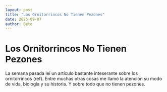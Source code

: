 ```yaml
---
layout: post
title: "Los Ornitorrincos No Tienen Pezones"
date: 2025-09-07
author: Beto
---
```


# Los Ornitorrincos No Tienen Pezones

La semana pasada leí un artículo bastante inteserante sobre los ornitorrincos (ref). Entre muchas otras cosas me llamó la atención su modo de vida, biología y su historia. Y sobre todo que no tienen pezones.
